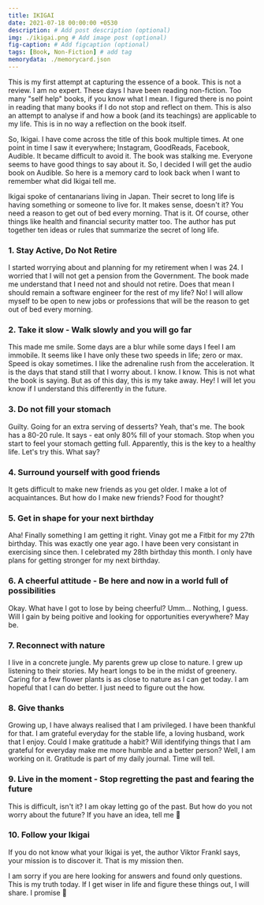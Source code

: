 ```yaml
---
title: IKIGAI
date: 2021-07-18 00:00:00 +0530
description: # Add post description (optional)
img: ./ikigai.png # Add image post (optional)
fig-caption: # Add figcaption (optional)
tags: [Book, Non-Fiction] # add tag
memorydata: ./memorycard.json
---
```


This is my first attempt at capturing the essence of a book. This is not a review. I am no expert. These days I have been reading non-fiction. Too many "self help" books, if you know what I mean. I figured there is no point in reading that many books if I do not stop and reflect on them. This is also an attempt to analyse if and how a book (and its teachings) are applicable to my life. This is in no way a reflection on the book itself. 

So, Ikigai. I have come across the title of this book multiple times. At one point in time I saw it everywhere; Instagram, GoodReads, Facebook, Audible. It became difficult to avoid it. The book was stalking me. Everyone seems to have good things to say about it.  So, I decided I will get the audio book on Audible. So here is a memory card to look back when I want to remember what did Ikigai tell me. 

Ikigai spoke of centanarians living in Japan. Their secret to long life is having something or someone to live for. It makes sense, doesn't it? You need a reason to get out of bed every morning. That is it. Of course, other things like health and financial security matter too. The author has put together ten ideas or rules that summarize the secret of long life.

### 1. Stay Active, Do Not Retire
I started worrying about and planning for my retirement when I was 24. I worried that I will not get a pension from the Government. The book made me understand that I need not and should not retire. Does that mean I should remain a software engineer for the rest of my life? No! I will allow myself to be open to new jobs or professions that will be the reason to get out of bed every morning. 

### 2. Take it slow - Walk slowly and you will go far
This made me smile. Some days are a blur while some days I feel I am immobile. It seems like I have only these two speeds in life; zero or max. Speed is okay sometimes. I like the adrenaline rush from the acceleration. It is the days that stand still that I worry about. I know. I know. This is not what the book is saying. But as of this day, this is my take away. Hey! I will let you know if I understand this differently in the future.

### 3. Do not fill your stomach
Guilty. Going for an extra serving of desserts? Yeah, that's me. The book has a 80-20 rule. It says - eat only 80% fill of your stomach. Stop when you start to feel your stomach getting full. Apparently, this is the key to a healthy life. Let's try this. What say?

### 4. Surround yourself with good friends
It gets difficult to make new friends as you get older. I make a lot of acquaintances. But how do I make new friends? Food for thought? 

### 5. Get in shape for your next birthday
Aha! Finally something I am getting it right. Vinay got me a Fitbit for my 27th birthday. This was exactly one year ago. I have been very consistant in exercising since then. I celebrated my 28th birthday this month. I only have plans for getting stronger for my next birthday.

### 6. A cheerful attitude - Be here and now in a world full of possibilities
Okay. What have I got to lose by being cheerful? Umm... Nothing, I guess. Will I gain by being poitive and looking for opportunities everywhere? May be. 

### 7. Reconnect with nature
I live in a concrete jungle. My parents grew up close to nature. I grew up listening to their stories. My heart longs to be in the midst of greenery. Caring for a few flower plants is as close to nature as I can get today. I am hopeful that I can do better. I just need to figure out the how.

### 8. Give thanks
Growing up, I have always realised that I am privileged. I have been thankful for that. I am grateful everyday for the stable life, a loving husband, work that I enjoy. Could I make gratitude a habit? Will identifying things that I am grateful for everyday make me more humble and a better person? Well, I am working on it. Gratitude is part of my daily journal. Time will tell.

### 9. Live in the moment - Stop regretting the past and fearing the future
This is difficult, isn't it? I am okay letting go of the past. But how do you not worry about the future? If you have an idea, tell me :slightly_smiling_face: 

### 10. Follow your Ikigai
If you do not know what your Ikigai is yet, the author Viktor Frankl says, your mission is to discover it. That is my mission then. 

I am sorry if you are here looking for answers and found only questions. This is my truth today. If I get wiser in life and figure these things out, I will share. I promise :slightly_smiling_face: 